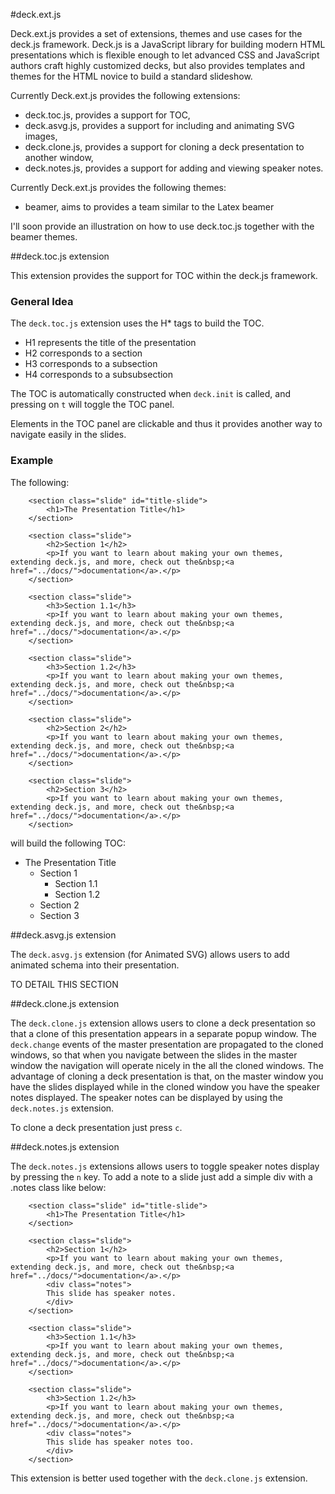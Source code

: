 #deck.ext.js

Deck.ext.js provides a set of extensions, themes and use cases for the deck.js framework.
Deck.js is a JavaScript library for building modern HTML presentations which is flexible enough to let advanced CSS and JavaScript authors craft highly customized decks, but also provides templates and themes for the HTML novice to build a standard slideshow.

Currently Deck.ext.js provides the following extensions:

- deck.toc.js, provides a support for TOC,
- deck.asvg.js, provides a support for including and animating SVG images,
- deck.clone.js, provides a support for cloning a deck presentation to another window,
- deck.notes.js, provides a support for adding and viewing speaker notes.

Currently Deck.ext.js provides the following themes:

- beamer, aims to provides a team similar to the Latex beamer

I'll soon provide an illustration on how to use deck.toc.js together with the beamer themes. 

##deck.toc.js extension

This extension provides the support for TOC within the deck.js framework.

### General Idea

The `deck.toc.js` extension uses the H* tags to build the TOC.

- H1 represents the title of the presentation
- H2 corresponds to a section
- H3 corresponds to a subsection
- H4 corresponds to a subsubsection

The TOC is automatically constructed when `deck.init` is called, and pressing
on `t` will toggle the TOC panel.

Elements in the TOC panel are clickable and thus it provides another way
to navigate easily in the slides.

### Example

The following:

        <section class="slide" id="title-slide">
            <h1>The Presentation Title</h1>
        </section>

        <section class="slide">
            <h2>Section 1</h2>
            <p>If you want to learn about making your own themes, extending deck.js, and more, check out the&nbsp;<a href="../docs/">documentation</a>.</p>
        </section>

        <section class="slide">
            <h3>Section 1.1</h3>
            <p>If you want to learn about making your own themes, extending deck.js, and more, check out the&nbsp;<a href="../docs/">documentation</a>.</p>
        </section>

        <section class="slide">
            <h3>Section 1.2</h3>
            <p>If you want to learn about making your own themes, extending deck.js, and more, check out the&nbsp;<a href="../docs/">documentation</a>.</p>
        </section>

        <section class="slide">
            <h2>Section 2</h2>
            <p>If you want to learn about making your own themes, extending deck.js, and more, check out the&nbsp;<a href="../docs/">documentation</a>.</p>
        </section>

        <section class="slide">
            <h2>Section 3</h2>
            <p>If you want to learn about making your own themes, extending deck.js, and more, check out the&nbsp;<a href="../docs/">documentation</a>.</p>
        </section>

will build the following TOC:

- The Presentation Title
    - Section 1
        - Section 1.1
        - Section 1.2
    - Section 2
    - Section 3

##deck.asvg.js extension

The `deck.asvg.js` extension (for Animated SVG) allows users to add animated schema into their presentation.

TO DETAIL THIS SECTION

##deck.clone.js extension

The `deck.clone.js` extension allows users to clone a deck presentation so that a clone of this presentation appears in a separate popup window.
The `deck.change` events of the master presentation are propagated to the cloned windows, so that when you navigate between the slides in the master window the navigation will operate nicely in the all the cloned windows. 
The advantage of cloning a deck presentation is that, on the master window you have the slides displayed while in the cloned window you have the speaker notes displayed.
The speaker notes can be displayed by using the `deck.notes.js` extension.

To clone a deck presentation just press `c`.

##deck.notes.js extension

The `deck.notes.js` extensions allows users to toggle speaker notes display by pressing the `n` key.
To add a note to a slide just add a simple div with a .notes class like below:

        <section class="slide" id="title-slide">
            <h1>The Presentation Title</h1>
        </section>

        <section class="slide">
            <h2>Section 1</h2>
            <p>If you want to learn about making your own themes, extending deck.js, and more, check out the&nbsp;<a href="../docs/">documentation</a>.</p>
            <div class="notes">
            This slide has speaker notes.
            </div>
        </section>

        <section class="slide">
            <h3>Section 1.1</h3>
            <p>If you want to learn about making your own themes, extending deck.js, and more, check out the&nbsp;<a href="../docs/">documentation</a>.</p>
        </section>

        <section class="slide">
            <h3>Section 1.2</h3>
            <p>If you want to learn about making your own themes, extending deck.js, and more, check out the&nbsp;<a href="../docs/">documentation</a>.</p>
            <div class="notes">
            This slide has speaker notes too.
            </div>
        </section>

This extension is better used together with the `deck.clone.js` extension.